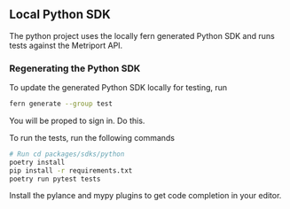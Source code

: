 ## Local Python SDK 

The python project uses the locally fern generated Python SDK 
and runs tests against the Metriport API. 

### Regenerating the Python SDK

To update the generated Python SDK locally for testing, run 
```bash
fern generate --group test
```
You will be proped to sign in. Do this. 

To run the tests, run the following commands
```bash
# Run cd packages/sdks/python 
poetry install 
pip install -r requirements.txt
poetry run pytest tests
```

Install the pylance and mypy plugins to get code completion
in your editor.

